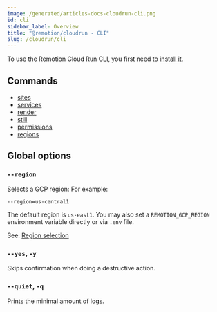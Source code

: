 ```yaml
---
image: /generated/articles-docs-cloudrun-cli.png
id: cli
sidebar_label: Overview
title: "@remotion/cloudrun - CLI"
slug: /cloudrun/cli
---
```


To use the Remotion Cloud Run CLI, you first need to [install it](/docs/cloudrun/setup).

## Commands

- [sites](/docs/cloudrun/cli/sites)
- [services](/docs/cloudrun/cli/services)
- [render](/docs/cloudrun/cli/render)
- [still](/docs/cloudrun/cli/still)
- [permissions](/docs/cloudrun/cli/permissions)
- [regions](/docs/cloudrun/cli/regions)

## Global options

### `--region`

Selects a GCP region: For example:

```
--region=us-central1
```

The default region is `us-east1`. You may also set a `REMOTION_GCP_REGION` environment variable directly or via `.env` file.

See: [Region selection](/docs/cloudrun/region-selection)

### `--yes`, `-y`

Skips confirmation when doing a destructive action.

### `--quiet`, `-q`

Prints the minimal amount of logs.
